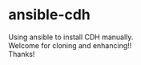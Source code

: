 # ansible-cdh
Using ansible to install CDH manually.  
Welcome for cloning and enhancing!!  
Thanks!
